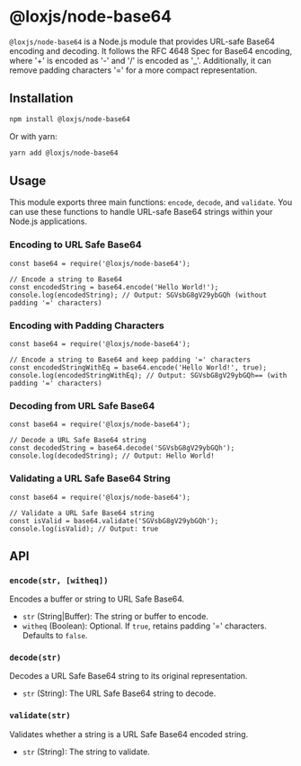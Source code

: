 # @loxjs/node-base64

`@loxjs/node-base64` is a Node.js module that provides URL-safe Base64 encoding and decoding. It follows the RFC 4648 Spec for Base64 encoding, where '+' is encoded as '-' and '/' is encoded as '_'. Additionally, it can remove padding characters '=' for a more compact representation.

## Installation

```sh
npm install @loxjs/node-base64
```

Or with yarn:

```sh
yarn add @loxjs/node-base64
```

## Usage

This module exports three main functions: `encode`, `decode`, and `validate`. You can use these functions to handle URL-safe Base64 strings within your Node.js applications.

### Encoding to URL Safe Base64

```
const base64 = require('@loxjs/node-base64');

// Encode a string to Base64
const encodedString = base64.encode('Hello World!');
console.log(encodedString); // Output: SGVsbG8gV29ybGQh (without padding '=' characters)
```

### Encoding with Padding Characters

```
const base64 = require('@loxjs/node-base64');

// Encode a string to Base64 and keep padding '=' characters
const encodedStringWithEq = base64.encode('Hello World!', true);
console.log(encodedStringWithEq); // Output: SGVsbG8gV29ybGQh== (with padding '=' characters)
```

### Decoding from URL Safe Base64

```
const base64 = require('@loxjs/node-base64');

// Decode a URL Safe Base64 string
const decodedString = base64.decode('SGVsbG8gV29ybGQh');
console.log(decodedString); // Output: Hello World!
```

### Validating a URL Safe Base64 String

```
const base64 = require('@loxjs/node-base64');

// Validate a URL Safe Base64 string
const isValid = base64.validate('SGVsbG8gV29ybGQh');
console.log(isValid); // Output: true
```

## API

### `encode(str, [witheq])`

Encodes a buffer or string to URL Safe Base64.

- `str` (String|Buffer): The string or buffer to encode.
- `witheq` (Boolean): Optional. If `true`, retains padding '=' characters. Defaults to `false`.

### `decode(str)`

Decodes a URL Safe Base64 string to its original representation.

- `str` (String): The URL Safe Base64 string to decode.

### `validate(str)`

Validates whether a string is a URL Safe Base64 encoded string.

- `str` (String): The string to validate.
